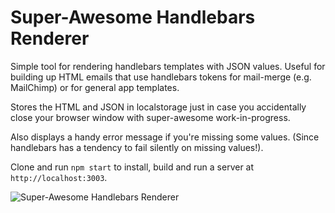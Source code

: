 # Super-Awesome Handlebars Renderer

Simple tool for rendering handlebars templates with JSON values. Useful for building up HTML emails that use handlebars tokens for mail-merge (e.g. MailChimp) or for general app templates.

Stores the HTML and JSON in localstorage just in case you accidentally close your browser window with super-awesome work-in-progress.

Also displays a handy error message if you're missing some values. (Since handlebars has a tendency to fail silently on missing values!).

Clone and run `npm start` to install, build and run a server at `http://localhost:3003`.

![Super-Awesome Handlebars Renderer](https://cloud.githubusercontent.com/assets/2233641/10826570/3f0656e2-7e62-11e5-8734-10f95fe8bb48.png)
